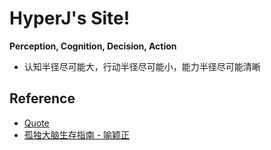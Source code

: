 # HyperJ's Site!

**Perception, Cognition, Decision, Action**

- 认知半径尽可能大，行动半径尽可能小，能力半径尽可能清晰

## Reference

- [Quote](https://hyperj.net/talk.growth/quote/)
- [孤独大脑生存指南 - 喻颖正](https://zhuanlan.zhihu.com/p/55605213)
